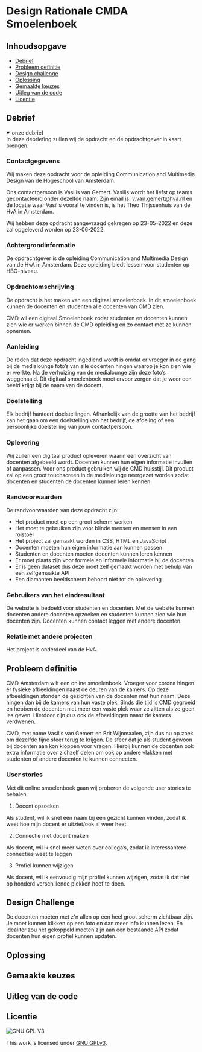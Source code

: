 # Design Rationale CMDA Smoelenboek

## Inhoudsopgave
  * [Debrief](#Debrief)<br />
  * [Probleem definitie](#Probleem-definitie)<br />
  * [Design challenge](#Design-challenge)<br />
  * [Oplossing](#Oplossing)<br />
  * [Gemaakte keuzes](#Gemaakte-keuzes)<br />
  * [Uitleg van de code](#Uitleg-van-de-code)<br />
  * [Licentie](#Licentie)
  
## Debrief
<details open>
<summary>onze debrief</summary>
In deze debriefing zullen wij de opdracht en de opdrachtgever in kaart brengen:

### Contactgegevens
Wij maken deze opdracht voor de opleiding Communication and Multimedia Design van de Hogeschool van Amsterdam.

Ons contactpersoon is Vasilis van Gemert. Vasilis wordt het liefst op teams gecontacteerd onder dezelfde naam. Zijn email is: v.van.gemert@hva.nl en de locatie waar Vasilis vooral te vinden is, is het Theo Thijssenhuis van de HvA in Amsterdam.

Wij hebben deze opdracht aangevraagd gekregen op 23-05-2022 en deze zal opgeleverd worden op 23-06-2022.

### Achtergrondinformatie
De opdrachtgever is de opleiding Communication and Multimedia Design van de HvA in Amsterdam. Deze opleiding biedt lessen voor studenten op HBO-niveau.

### Opdrachtomschrijving
De opdracht is het maken van een digitaal smoelenboek. In dit smoelenboek kunnen de docenten en studenten alle docenten van CMD zien. 

CMD wil een digitaal Smoelenboek zodat studenten en docenten kunnen zien wie er werken binnen de CMD opleiding en zo contact met ze kunnen opnemen. 

### Aanleiding
De reden dat deze opdracht ingediend wordt is omdat er vroeger in de gang bij de medialounge foto’s van alle docenten hingen waarop je kon zien wie er werkte. Na de verhuizing van de medialounge zijn deze foto’s weggehaald. Dit digitaal smoelenboek moet ervoor zorgen dat je weer een beeld krijgt bij de naam van de docent. 

### Doelstelling
Elk bedrijf hanteert doelstellingen. Afhankelijk van de grootte van het bedrijf kan het gaan om een doelstelling van het bedrijf, de afdeling of een persoonlijke doelstelling van jouw contactpersoon.

### Oplevering
Wij zullen een digitaal product opleveren waarin een overzicht van docenten afgebeeld wordt. Docenten kunnen hun eigen informatie invullen of aanpassen. Voor ons product gebruiken wij de CMD huisstijl. Dit product zal op een groot touchscreen in de medialounge neergezet worden zodat docenten en studenten de docenten kunnen leren kennen.

### Randvoorwaarden
De randvoorwaarden van deze opdracht zijn:

* Het product moet op een groot scherm werken
* Het moet te gebruiken zijn voor blinde mensen en mensen in een rolstoel
* Het project zal gemaakt worden in CSS, HTML en JavaScript
* Docenten moeten hun eigen informatie aan kunnen passen
* Studenten en docenten moeten docenten kunnen leren kennen
* Er moet plaats zijn voor formele en informele informatie bij de docenten
* Er is geen dataset dus deze moet zelf gemaakt worden met behulp van een zelfgemaakte API
* Een diamanten beeldscherm behoort niet tot de oplevering

### Gebruikers van het eindresultaat
De website is bedoeld voor studenten en docenten. Met de website kunnen docenten andere docenten opzoeken en studenten kunnen zien wie hun docenten zijn. Docenten kunnen contact leggen met andere docenten. 

### Relatie met andere projecten
Het project is onderdeel van de HvA. 
</details>


## Probleem definitie
CMD Amsterdam wilt een online smoelenboek. Vroeger voor corona hingen er fysieke afbeeldingen naast de deuren van de kamers. Op deze afbeeldingen  stonden de gezichten van de docenten met hun naam. Deze hingen dan bij de kamers van hun vaste plek. Sinds die tijd is CMD gegroeid en hebben de docenten niet meer een vaste plek waar ze zitten als ze geen les geven. Hierdoor zijn dus ook de afbeeldingen naast de kamers verdwenen.

CMD, met name Vasilis van Gemert en Brit Wijnmaalen, zijn dus nu op zoek om dezelfde fijne sfeer terug te krijgen. De sfeer dat je als student gewoon bij docenten aan kon kloppen voor vragen. Hierbij kunnen de docenten ook extra informatie over zichzelf delen om ook op andere vlakken met studenten of andere docenten te kunnen connecten.

### User stories
Met dit online smoelenboek gaan wij proberen de volgende user stories te behalen.

1. Docent opzoeken

Als student, wil ik snel een naam bij een gezicht kunnen vinden, zodat ik weet hoe mijn docent er uitziet/ook al weer heet.

2. Connectie met docent maken

Als docent, wil ik snel meer weten over collega’s, zodat ik interessantere connecties weet te leggen

3. Profiel kunnen wijzigen

Als docent, wil ik eenvoudig mijn profiel kunnen wijzigen, zodat ik dat niet op honderd verschillende plekken hoef te doen.


## Design Challenge
De docenten moeten met z'n allen op een heel groot scherm zichtbaar zijn. Je moet kunnen klikken op een foto en dan meer info kunnen lezen. En idealiter zou het gekoppeld moeten zijn aan een bestaande API zodat docenten hun eigen profiel kunnen updaten.

## Oplossing

## Gemaakte keuzes


## Uitleg van de code

## Licentie

![GNU GPL V3](https://www.gnu.org/graphics/gplv3-127x51.png)

This work is licensed under [GNU GPLv3](./LICENSE).
